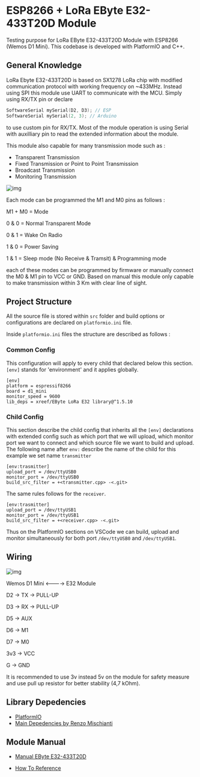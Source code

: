 
# ESP8266 + LoRa EByte E32-433T20D Module

Testing purpose for LoRa EByte E32-433T20D Module with ESP8266 (Wemos D1 Mini). This codebase is developed with PlatformIO and C++.


## General Knowledge

LoRa Ebyte E32-433T20D is based on SX1278 LoRa chip with modified communication protocol with working frequency on ~433MHz. Instead using SPI this module use UART to communicate with the MCU. Simply using RX/TX pin or declare 
```c++
SoftwareSerial mySerial(D2, D3); // ESP
SoftwareSerial mySerial(2, 3); // Arduino
```
to use custom pin for RX/TX. Most of the module operation is using Serial with auxilliary pin to read the extended information about the module.

This module also capable for many transmission mode such as : 

- Transparent Transmission
- Fixed Transmission or Point to Point Transmission
- Broadcast Transmission
- Monitoring Transmission

![img](https://www.mischianti.org/wp-content/uploads/2019/10/LoRa_E32_transmittingScenarios.jpg)

Each mode can be programmed the M1 and M0 pins as follows :

M1 + M0 = Mode

0 & 0 = Normal Transparent Mode

0 & 1 = Wake On Radio

1 & 0 = Power Saving

1 & 1 = Sleep mode (No Receive & Tramsit) & Programming mode

each of these modes can be programmed by firmware or manually connect the M0 & M1 pin to VCC or GND.
Based on manual this module only capable to make transmission within 3 Km with clear line of sight.
## Project Structure

All the source file is stored within `src` folder and build options or configurations are declared on `platformio.ini` file.

Inside `platformio.ini` files the structure are described as follows :

### Common Config
This configuration will apply to every child that declared below this section. `[env]` stands for 'environment' and it applies globally.
```plaintext
[env]
platform = espressif8266
board = d1_mini
monitor_speed = 9600
lib_deps = xreef/EByte LoRa E32 library@^1.5.10
```

### Child Config
This section describe the child config that inherits all the `[env]` declarations with extended config such as which port that we will upload, which monitor port we want to connect and which source file we want to build and upload. The following name after `env:` describe the name of the child for this example we set name `transmitter`
```plaintext
[env:trasmitter]
upload_port = /dev/ttyUSB0
monitor_port = /dev/ttyUSB0
build_src_filter = +<transmitter.cpp> -<.git>
```

The same rules follows for the `receiver`.
```plaintext
[env:trasmitter]
upload_port = /dev/ttyUSB1
monitor_port = /dev/ttyUSB1
build_src_filter = +<receiver.cpp> -<.git>
```

Thus on the PlatformIO sections on VSCode we can build, upload and monitor simultaneously for both port `/dev/ttyUSB0` and `/dev/ttyUSB1`.
## Wiring

![img](https://www.mischianti.org/wp-content/uploads/2019/10/LoRa_E32-TTL-100_WemosD1_VD_PU_FullyConnected_bb-e1570517387323.jpg)

Wemos D1 Mini <----> E32 Module

D2  -> TX -> PULL-UP

D3  -> RX -> PULL-UP

D5  -> AUX

D6  -> M1

D7  -> M0

3v3 -> VCC

G   -> GND

It is recommended to use 3v instead 5v on the module for safety measure and use pull up resistor for better stability (4,7 kOhm).
## Library Depedencies

- [PlatformIO](https://platformio.org/)
- [Main Depedencies by Renzo Mischianti](https://reference.arduino.cc/reference/en/libraries/ebyte-lora-e32-library/)
## Module Manual

- [Manual EByte E32-433T20D](https://www.manualslib.com/manual/2641079/Ebyte-E32-433t20d.html)

- [How To Reference](https://www.mischianti.org/2019/10/21/lora-e32-device-for-arduino-esp32-or-esp8266-library-part-2/)